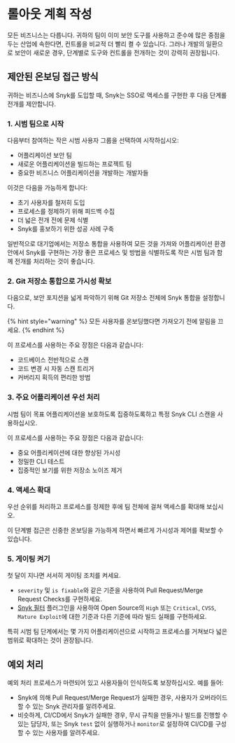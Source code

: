 # 롤아웃 계획 작성

모든 비즈니스는 다릅니다. 귀하의 팀이 이미 보안 도구를 사용하고 준수에 많은 중점을 두는 산업에 속한다면, 컨트롤을 비교적 더 빨리 켤 수 있습니다. 그러나 개발의 일환으로 보안이 새로운 경우, 단계별로 도구와 컨트롤을 전개하는 것이 강력히 권장됩니다.

## 제안된 온보딩 접근 방식

귀하는 비즈니스에 Snyk를 도입할 때, Snyk는 SSO로 액세스를 구현한 후 다음 단계롤 전개를 제안합니다.

### 1. 시범 팀으로 시작

다음부터 참여하는 작은 시범 사용자 그룹을 선택하여 시작하십시오:

* 어플리케이션 보안 팀
* 새로운 어플리케이션을 빌드하는 프로젝트 팀
* 중요한 비즈니스 어플리케이션을 개발하는 개발자들

이것은 다음을 가능하게 합니다:

* 초기 사용자를 철저히 도입
* 프로세스를 정제하기 위해 피드백 수집
* 더 넓은 전개 전에 문제 식별
* Snyk를 홍보하기 위한 성공 사례 구축

일반적으로 대기업에서는 저장소 통합을 사용하여 모든 것을 가져와 어플리케이션 환경 안에서 Snyk를 구현하는 가장 좋은 프로세스 및 방법을 식별하도록 작은 시범 팀과 함께 전개를 처리하는 것이 좋습니다.

### 2. Git 저장소 통합으로 가시성 확보

다음으로, 보안 포지션을 넓게 파악하기 위해 Git 저장소 전체에 Snyk 통합을 설정합니다.

{% hint style="warning" %}
모든 사용자를 온보딩했다면 가져오기 전에 알림을 끄세요.
{% endhint %}

이 프로세스를 사용하는 주요 장점은 다음과 같습니다:

* 코드베이스 전반적으로 스캔
* 코드 변경 시 자동 스캔 트리거
* 커버리지 획득의 편리한 방법

### 3. 주요 어플리케이션 우선 처리

시범 팀이 목표 어플리케이션을 보호하도록 집중하도록하고 특정 Snyk CLI 스캔을 사용하십시오.

이 프로세스를 사용하는 주요 장점은 다음과 같습니다:

* 중요 어플리케이션에 대한 향상된 가시성
* 정밀한 CLI 테스트
* 집중적인 보기를 위한 저장소 노이즈 제거

### 4. 액세스 확대

우선 순위를 처리하고 프로세스를 정제한 후에 팀 전체에 걸쳐 액세스를 확대해 보십시오.

이 단계별 접근은 신중한 온보딩을 가능하게 하면서 빠르게 가시성과 제어를 확보할 수 있습니다.

### 5. 게이팅 켜기

첫 달이 지나면 서서히 게이팅 조치를 켜세요.

* `severity` 및 `is fixable`와 같은 기준을 사용하여 Pull Request/Merge Request Checks를 구현하세요.
* [Snyk 필터](https://github.com/snyk-labs/snyk-filter) 플러그인을 사용하여 Open Source의 `High` 또는 `Critical`, `CVSS`, `Mature Exploit`에 대한 기준과 다른 기준에 따라 빌드 실패를 구현하세요.

특히 시범 팀 단계에서는 몇 가지 어플리케이션으로 시작하고 프로세스를 거쳐보다 넓은 범위로 확대하는 것이 권장됩니다.

## 예외 처리

예외 처리 프로세스가 마련되어 있고 사용자들이 인식하도록 보장하십시오. 예를 들어:

* Snyk에 의해 Pull Request/Merge Request가 실패한 경우, 사용자가 오버라이드할 수 있는 Snyk 관리자를 알려주세요.
* 비슷하게, CI/CD에서 Snyk가 실패한 경우, 무시 규칙을 만들거나 빌드를 진행할 수 있는 담당자, 또는 Snyk `test` 없이 실행하거나 `monitor`로 설정하여 CI/CD를 구성할 수 있는 사용자를 알려주세요.